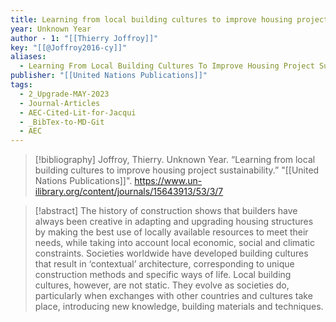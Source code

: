 ```yaml
---
title: Learning from local building cultures to improve housing project sustainability
year: Unknown Year
author - 1: "[[Thierry Joffroy]]"
key: "[[@Joffroy2016-cy]]"
aliases:
  - Learning From Local Building Cultures To Improve Housing Project Sustainability
publisher: "[[United Nations Publications]]"
tags:
  - 2_Upgrade-MAY-2023
  - Journal-Articles
  - AEC-Cited-Lit-for-Jacqui
  - _BibTex-to-MD-Git
  - AEC
---
```


> [!bibliography]
> Joffroy, Thierry. Unknown Year. “Learning from local building cultures to improve housing project sustainability.” "[[United Nations Publications]]". https://www.un-ilibrary.org/content/journals/15643913/53/3/7

> [!abstract]
> The history of construction shows that builders have always been creative in adapting and upgrading housing structures by making the best use of locally available resources to meet their needs, while taking into account local economic, social and climatic constraints. Societies worldwide have developed building cultures that result in ‘contextual’ architecture, corresponding to unique construction methods and specific ways of life. Local building cultures, however, are not static. They evolve as societies do, particularly when exchanges with other countries and cultures take place, introducing new knowledge, building materials and techniques.